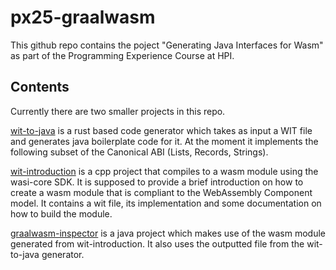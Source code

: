 # px25-graalwasm

This github repo contains the poject "Generating Java Interfaces for Wasm" as part of the Programming Experience Course at HPI. 

## Contents

Currently there are two smaller projects in this repo. 

[wit-to-java](wit-to-java) is a rust based code generator which takes as input a WIT file and generates java boilerplate code for it. At the moment it implements the following subset of the Canonical ABI (Lists, Records, Strings). 

[wit-introduction](wit-introduction) is a cpp project that compiles to a wasm module using the wasi-core SDK. It is supposed to provide a brief introduction on how to create a wasm module that is compliant to the WebAssembly Component model. It contains a wit file, its implementation and some documentation on how to build the module.

[graalwasm-inspector](graalwasm) is a java project which makes use of the wasm module generated from wit-introduction. It also uses the outputted file from the wit-to-java generator. 